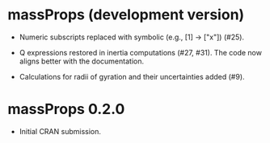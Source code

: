 # massProps (development version)

* Numeric subscripts replaced with symbolic (e.g., [1] -> ["x"]) (#25).

* Q expressions restored in inertia computations (#27, #31). The code now aligns
  better with the documentation.
  
* Calculations for radii of gyration and their uncertainties added (#9).

# massProps 0.2.0

* Initial CRAN submission.

